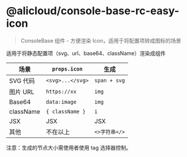 # @alicloud/console-base-rc-easy-icon

> ConsoleBase 组件 - 方便渲染 Icon，适用于将配置项转成图标的场景

适用于将静态配置项（svg、url、base64、className）渲染成组件

| 场景        | `props.icon`     | 生成           |
|-----------|------------------|--------------|
| SVG 代码    | `<svg>...</svg>` | `span + svg` |
| 图片 URL    | `https://xx`     | `img`        |
| Base64    | `data:image`     | `img`        |
| className | `{ className }`  | `i`          |
| JSX       | JSX              | JSX          |
| 其他        | 不在以上             | `<>字符串</>`   |

注意：生成的节点大小需使用者使用 tag 选择器控制。
